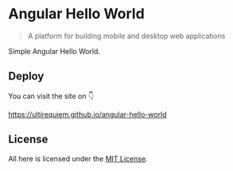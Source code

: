 # Angular Hello World

> A platform for building mobile and desktop web applications

Simple Angular Hello World.

## Deploy

You can visit the site on 👇

https://ultirequiem.github.io/angular-hello-world

## License

All here is licensed under the [MIT License](./LICENSE.md).
